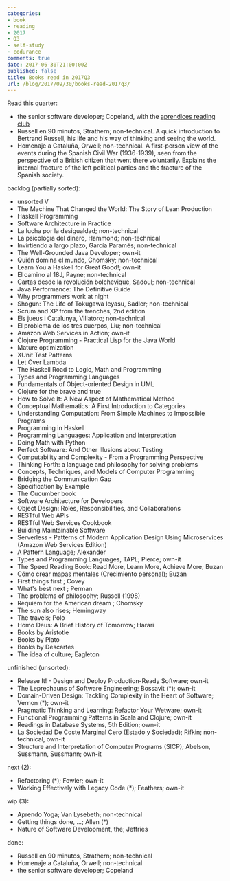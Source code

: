 ```yaml
---
categories:
- book
- reading
- 2017
- Q3
- self-study
- codurance
comments: true
date: 2017-06-30T21:00:00Z
published: false
title: Books read in 2017Q3
url: /blog/2017/09/30/books-read-2017q3/
---
```


[deaprendices]: https://twitter.com/@deaprendices
[codurance]: https://twitter.com/@codurance

Read this quarter:

  * the senior software developer; Copeland, with the [aprendices reading club][deaprendices]
  * Russell en 90 minutos, Strathern; non-technical. A quick introduction to Bertrand Russell, his life and his way of thinking and seeing the world.
  * Homenaje a Cataluña, Orwell; non-technical. A first-person view of the events during the Spanish Civil War (1936-1939), seen from the perspective of a British citizen that went there voluntarily. Explains the internal fracture of the left political parties and the fracture of the Spanish society.

<!-- copy-paste the books.md here -->

backlog (partially sorted):

  * unsorted V
  * The Machine That Changed the World: The Story of Lean Production
  * Haskell Programming
  * Software Architecture in Practice
  * La lucha por la desigualdad; non-technical
  * La psicología del dinero, Hammond; non-technical
  * Invirtiendo a largo plazo, García Paramés; non-technical
  * The Well-Grounded Java Developer; own-it
  * Quién domina el mundo, Chomsky; non-technical
  * Learn You a Haskell for Great Good!; own-it
  * El camino al 18J, Payne; non-technical
  * Cartas desde la revolución bolchevique, Sadoul; non-technical
  * Java Performance: The Definitive Guide
  * Why programmers work at night
  * Shogun: The Life of Tokugawa Ieyasu, Sadler; non-technical
  * Scrum and XP from the trenches, 2nd edition
  * Els jueus i Catalunya, Villatoro; non-technical
  * El problema de los tres cuerpos, Liu; non-technical
  * Amazon Web Services in Action; own-it
  * Clojure Programming - Practical Lisp for the Java World
  * Mature optimization
  * XUnit Test Patterns
  * Let Over Lambda
  * The Haskell Road to Logic, Math and Programming
  * Types and Programming Languages
  * Fundamentals of Object-oriented Design in UML
  * Clojure for the brave and true
  * How to Solve It: A New Aspect of Mathematical Method
  * Conceptual Mathematics: A First Introduction to Categories
  * Understanding Computation: From Simple Machines to Impossible Programs
  * Programming in Haskell
  * Programming Languages: Application and Interpretation
  * Doing Math with Python
  * Perfect Software: And Other Illusions about Testing
  * Computability and Complexity - From a Programming Perspective
  * Thinking Forth: a language and philosophy for solving problems
  * Concepts, Techniques, and Models of Computer Programming
  * Bridging the Communication Gap
  * Specification by Example
  * The Cucumber book
  * Software Architecture for Developers
  * Object Design: Roles, Responsibilities, and Collaborations
  * RESTful Web APIs
  * RESTful Web Services Cookbook
  * Building Maintainable Software
  * Serverless - Patterns of Modern Application Design Using Microservices (Amazon Web Services Edition)
  * A Pattern Language; Alexander
  * Types and Programming Languages, TAPL; Pierce; own-it
  * The Speed Reading Book: Read More, Learn More, Achieve More; Buzan
  * Cómo crear mapas mentales (Crecimiento personal); Buzan
  * First things first ; Covey
  * What's best next ; Perman
  * The problems of philosophy; Russell (1998)
  * Rèquiem for the American dream ; Chomsky
  * The sun also rises; Hemingway
  * The travels; Polo
  * Homo Deus: A Brief History of Tomorrow; Harari
  * Books by Aristotle
  * Books by Plato
  * Books by Descartes
  * The idea of culture; Eagleton

unfinished (unsorted):

  * Release It! - Design and Deploy Production-Ready Software; own-it
  * The Leprechauns of Software Engineering; Bossavit (*); own-it
  * Domain-Driven Design: Tackling Complexity in the Heart of Software; Vernon (*); own-it
  * Pragmatic Thinking and Learning: Refactor Your Wetware; own-it
  * Functional Programming Patterns in Scala and Clojure; own-it
  * Readings in Database Systems, 5th Edition; own-it
  * La Sociedad De Coste Marginal Cero (Estado y Sociedad); Rifkin; non-technical, own-it
  * Structure and Interpretation of Computer Programs (SICP); Abelson, Sussmann, Sussmann; own-it

next (2):

  * Refactoring (*); Fowler; own-it
  * Working Effectively with Legacy Code (*); Feathers; own-it

wip (3):

  * Aprendo Yoga; Van Lysebeth; non-technical
  * Getting things done, ...; Allen (*)
  * Nature of Software Development, the; Jeffries

done:

  * Russell en 90 minutos, Strathern; non-technical
  * Homenaje a Cataluña, Orwell; non-technical
  * the senior software developer; Copeland

